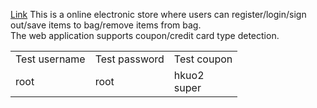 <a href="http://codd.cs.gsu.edu/~hkuo2/Project3/welcome.php">Link</a>
This is a online electronic store where users can register/login/sign out/save items to bag/remove items from bag.<br/>
The web application supports coupon/credit card type detection.
<table>
<tr>
  <td>Test username</td>
  <td>Test password</td>
  <td>Test coupon</td>
</tr>
<tr>
  <td>root</td>
  <td>root</td>
  <td>hkuo2<br/>super</td>
</tr>
</table>
